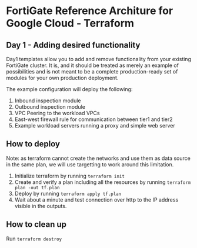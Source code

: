 # FortiGate Reference Architure for Google Cloud - Terraform
## Day 1 - Adding desired functionality

Day1 templates allow you to add and remove functionality from your existing FortiGate cluster. It is, and it should be treated as merely an example of possibilities and is not meant to be a complete production-ready set of modules for your own production deployment.

The example configuration will deploy the following:
1. Inbound inspection module
1. Outbound inspection module
1. VPC Peering to the workload VPCs
1. East-west firewall rule for communication between tier1 and tier2
1. Example workload servers running a proxy and simple web server

## How to deploy
Note: as terraform cannot create the networks and use them as data source in the same plan, we will use targetting to work around this limitation.

1. Initialize terraform by running `terraform init`
1. Create and verify a plan including all the resources by running `terraform plan -out tf.plan`
1. Deploy by running `terraform apply tf.plan`
1. Wait about a minute and test connection over http to the IP address visible in the outputs.

## How to clean up
Run `terraform destroy`
